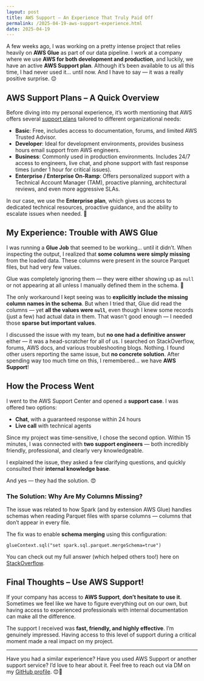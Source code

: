```yaml
---
layout: post  
title: AWS Support – An Experience That Truly Paid Off  
permalink: /2025-04-19-aws-support-experience.html  
date: 2025-04-19
---
```


A few weeks ago, I was working on a pretty intense project that relies heavily on **AWS Glue** as part of our data pipeline. I work at a company where we use **AWS for both development and production**, and luckily, we have an active **AWS Support plan**. Although it’s been available to us all this time, I had never used it... until now. And I have to say — it was a really positive surprise. 😌


## AWS Support Plans – A Quick Overview

Before diving into my personal experience, it’s worth mentioning that AWS offers several [support plans](https://aws.amazon.com/es/premiumsupport/plans/) tailored to different organizational needs:

- **Basic**: Free, includes access to documentation, forums, and limited AWS Trusted Advisor.
- **Developer**: Ideal for development environments, provides business hours email support from AWS engineers.
- **Business**: Commonly used in production environments. Includes 24/7 access to engineers, live chat, and phone support with fast response times (under 1 hour for critical issues).
- **Enterprise / Enterprise On-Ramp**: Offers personalized support with a Technical Account Manager (TAM), proactive planning, architectural reviews, and even more aggressive SLAs.

In our case, we use the **Enterprise plan**, which gives us access to dedicated technical resources, proactive guidance, and the ability to escalate issues when needed. 🚀


## My Experience: Trouble with AWS Glue

I was running a **Glue Job** that seemed to be working… until it didn’t. When inspecting the output, I realized that **some columns were simply missing** from the loaded data. These columns were present in the source Parquet files, but had very few values.

Glue was completely ignoring them — they were either showing up as `null` or not appearing at all unless I manually defined them in the schema. 🤯

The only workaround I kept seeing was to **explicitly include the missing column names in the schema**. But when I tried that, Glue did read the columns — yet **all the values were `null`**, even though I knew some records (just a few) had actual data in them. That wasn't good enough — I needed those **sparse but important values**.

I discussed the issue with my team, but **no one had a definitive answer** either — it was a head-scratcher for all of us. I searched on StackOverflow, forums, AWS docs, and various troubleshooting blogs. Nothing. I found other users reporting the same issue, but **no concrete solution**. After spending way too much time on this, I remembered… we have **AWS Support**!


## How the Process Went

I went to the AWS Support Center and opened a **support case**. I was offered two options:

- **Chat**, with a guaranteed response within 24 hours  
- **Live call** with technical agents

Since my project was time-sensitive, I chose the second option. Within 15 minutes, I was connected with **two support engineers** — both incredibly friendly, professional, and clearly very knowledgeable.

I explained the issue, they asked a few clarifying questions, and quickly consulted their **internal knowledge base**.

And yes — they had the solution. 😍


### The Solution: Why Are My Columns Missing?

The issue was related to how Spark (and by extension AWS Glue) handles schemas when reading Parquet files with sparse columns — columns that don’t appear in every file.

The fix was to enable **schema merging** using this configuration:

```
glueContext.sql("set spark.sql.parquet.mergeSchema=true")
````

You can check out my full answer (which helped others too!) here on [StackOverflow](https://stackoverflow.com/questions/76118661/missing-columns-in-aws-glue/79516883#79516883).



## Final Thoughts – Use AWS Support!

If your company has access to **AWS Support**, **don’t hesitate to use it**. Sometimes we feel like we have to figure everything out on our own, but having access to experienced professionals with internal documentation can make all the difference.

The support I received was **fast, friendly, and highly effective**. I’m genuinely impressed. Having access to this level of support during a critical moment made a real impact on my project.

---

Have you had a similar experience? Have you used AWS Support or another support service? I’d love to hear about it. Feel free to reach out via DM on my [GitHub profile](https://github.com/Ubikitina). 😊💬
